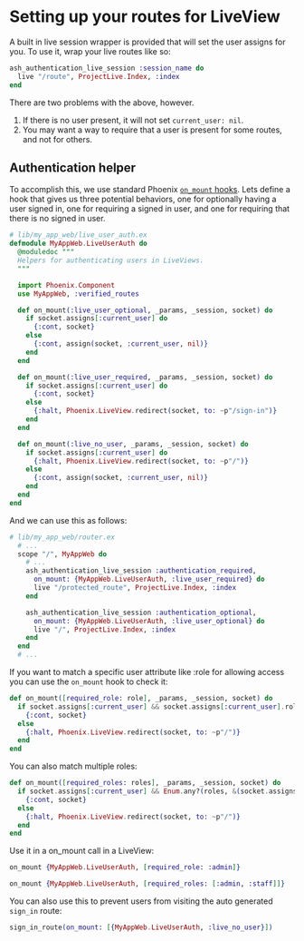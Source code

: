 # Setting up your routes for LiveView

A built in live session wrapper is provided that will set the user assigns for you. To use it, wrap your live routes like so:

```elixir
ash_authentication_live_session :session_name do
  live "/route", ProjectLive.Index, :index
end
```

There are two problems with the above, however.

1. If there is no user present, it will not set `current_user: nil`.
2. You may want a way to require that a user is present for some routes, and not for others.

## Authentication helper

To accomplish this, we use standard Phoenix [`on_mount` hooks](https://hexdocs.pm/phoenix_live_view/Phoenix.LiveView.html#on_mount/1-examples). Lets define a hook that gives us three potential behaviors, one for optionally having a user signed in, one for requiring a signed in user, and one for requiring that there is no signed in user.


```elixir
# lib/my_app_web/live_user_auth.ex
defmodule MyAppWeb.LiveUserAuth do
  @moduledoc """
  Helpers for authenticating users in LiveViews.
  """

  import Phoenix.Component
  use MyAppWeb, :verified_routes

  def on_mount(:live_user_optional, _params, _session, socket) do
    if socket.assigns[:current_user] do
      {:cont, socket}
    else
      {:cont, assign(socket, :current_user, nil)}
    end
  end

  def on_mount(:live_user_required, _params, _session, socket) do
    if socket.assigns[:current_user] do
      {:cont, socket}
    else
      {:halt, Phoenix.LiveView.redirect(socket, to: ~p"/sign-in")}
    end
  end

  def on_mount(:live_no_user, _params, _session, socket) do
    if socket.assigns[:current_user] do
      {:halt, Phoenix.LiveView.redirect(socket, to: ~p"/")}
    else
      {:cont, assign(socket, :current_user, nil)}
    end
  end
end
```

And we can use this as follows:

```elixir
# lib/my_app_web/router.ex
  # ...
  scope "/", MyAppWeb do
    # ...
    ash_authentication_live_session :authentication_required,
      on_mount: {MyAppWeb.LiveUserAuth, :live_user_required} do
      live "/protected_route", ProjectLive.Index, :index
    end

    ash_authentication_live_session :authentication_optional,
      on_mount: {MyAppWeb.LiveUserAuth, :live_user_optional} do
      live "/", ProjectLive.Index, :index
    end
  end
  # ...
```
If you want to match a specific user attribute like :role for allowing access you can use the `on_mount` hook to check it:
```elixir
def on_mount([required_role: role], _params, _session, socket) do
  if socket.assigns[:current_user] && socket.assigns[:current_user].role == role do
    {:cont, socket}
  else
    {:halt, Phoenix.LiveView.redirect(socket, to: ~p"/")}
  end
end
```
You can also match multiple roles:
```elixir
def on_mount([required_roles: roles], _params, _session, socket) do
  if socket.assigns[:current_user] && Enum.any?(roles, &(socket.assigns[:current_user].role == &1)) do
    {:cont, socket}
  else
    {:halt, Phoenix.LiveView.redirect(socket, to: ~p"/")}
  end
end
```
Use it in a on_mount call in a LiveView:
```elixir
on_mount {MyAppWeb.LiveUserAuth, [required_role: :admin]}
```

```elixir
on_mount {MyAppWeb.LiveUserAuth, [required_roles: [:admin, :staff]]}
```



You can also use this to prevent users from visiting the auto generated `sign_in` route:

```elixir
sign_in_route(on_mount: [{MyAppWeb.LiveUserAuth, :live_no_user}])
```
